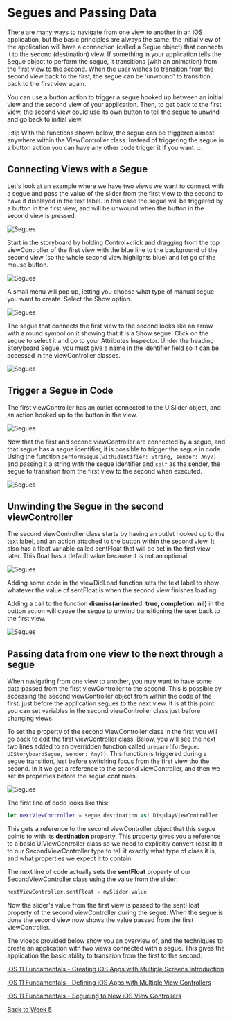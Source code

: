 # Segues and Passing Data

There are many ways to navigate from one view to another in an iOS application, but the basic principles are always the same: the initial view of the application will have a connection (called a Segue object) that connects it to the second (destination) view.  If something in your application tells the Segue object to perform the segue, it transitions (with an animation) from the first view to the second.  When the user wishes to transition from the second view back to the first, the segue can be 'unwound' to transition back to the first view again.

You can use a button action to trigger a segue hooked up between an initial view and the second view of your application.  Then, to get back to the first view, the second view could use its own button to tell the segue to unwind and go back to initial view.

:::tip
With the functions shown below, the segue can be triggered almost anywhere within the ViewController class.  Instead of triggering the segue in a button action you can have any other code trigger it if you want.
:::

## Connecting Views with a Segue

Let's look at an example where we have two views we want to connect with a segue and pass the value of the slider from the first view to the second to have it displayed in the text label.  In this case the segue will be triggered by a button in the first view, and will be unwound when the button in the second view is pressed.

![Segues](/F2020/assets/img/SeguePassData_1.png)

Start in the storyboard by holding Control+click and dragging from the top viewController of the first view with the blue line to the background of the second view (so the whole second view highlights blue) and let go of the mouse button.

![Segues](/F2020/assets/img/SeguePassData_2.png)

A small menu will pop up, letting you choose what type of manual segue you want to create.  Select the Show option.

![Segues](/F2020/assets/img/SeguePassData_3.png)

The segue that connects the first view to the second looks like an arrow with a round symbol on it showing that it is a Show segue.  Click on the segue to select it and go to your Attributes Inspector.  Under the heading Storyboard Segue, you must give a name in the identifier field so it can be accessed in the viewController classes.

![Segues](/F2020/assets/img/SeguePassData_4.png)

## Trigger a Segue in Code

The first viewController has an outlet connected to the UISlider object, and an action hooked up to the button in the view.

![Segues](/F2020/assets/img/SeguePassData_5.png)

Now that the first and second viewController are connected by a segue, and that segue has a segue identifier, it is possible to trigger the segue in code.  Using the function `performSegue(withIdentifier: String, sender: Any?)` and passing it a string with the segue identifier and `self` as the sender, the segue to transition from the first view to the second when executed.

![Segues](/F2020/assets/img/SeguePassData_6.png)

## Unwinding the Segue in the second viewController

The second viewController class starts by having an outlet hooked up to the text label, and an action attached to the button within the second view.  It also has a float variable called sentFloat that will be set in the first view later.  This float has a default value because it is not an optional.

![Segues](/F2020/assets/img/SeguePassData_7.png)

Adding some code in the viewDidLoad function sets the text label to show whatever the value of sentFloat is when the second view finishes loading.

Adding a call to the function **dismiss(animated: true, completion: nil)** in the button action will cause the segue to unwind transitioning the user back to the first view.

![Segues](/F2020/assets/img/SeguePassData_8.png)

## Passing data from one view to the next through a segue

When navigating from one view to another, you may want to have some data passed from the first viewController to the second.  This is possible by accessing the second viewController object from within the code of the first, just before the application segues to the next view.  It is at this point you can set variables in the second viewController class just before changing views.

To set the property of the second ViewController class in the first you will go back to edit the first viewController class.  Below, you will see the next two lines added to an overridden function called `prepare(forSegue: UIStoryboardSegue, sender: Any?)`.  This function is triggered during a segue transition, just before switching focus from the first view tho the second.  In it we get a reference to the second viewController, and then we set its properties before the segue continues.

![Segues](/F2020/assets/img/SeguePassData_9.png)

The first line of code looks like this:

```swift
let nextViewController = segue.destination as! DisplayViewController
```

This gets a reference to the second viewController object that this segue points to with its **destination** property.  This property gives you a reference to a basic UIViewController class so we need to explicitly convert (cast it) it to our SecondViewController type to tell it exactly what type of class it is, and what properties we expect it to contain.  

The next line of code actually sets the **sentFloat** property of our SecondViewController class using the value from the slider:

```swift
nextViewController.sentFloat = mySlider.value
```

Now the slider's value from the first view is passed to the sentFloat property of the second viewController during the segue.  When the segue is done the second view now shows the value passed from the first viewController.

The videos provided below show you an overview of, and the techniques to create an application with two views connected with a segue.  This gives the application the basic ability to transition from the first to the second.

[iOS 11 Fundamentals - Creating iOS Apps with Multiple Screens Introduction <Badge text="Pluralsight"/>](https://app.pluralsight.com/course-player?clipId=6da6c02c-9754-43a1-a0f8-0b0815ab89f8)

[iOS 11 Fundamentals - Defining iOS Apps with Multiple View Controllers <Badge text="Pluralsight"/>](https://app.pluralsight.com/course-player?clipId=06d2281d-a512-49ee-b297-8cc210b76664)

[iOS 11 Fundamentals - Segueing to New iOS View Controllers <Badge text="Pluralsight"/>](https://app.pluralsight.com/course-player?clipId=20cdcfdf-fea0-4e69-8fd3-dd0d98665e34)

[Back to Week 5](./index.md#during-class)